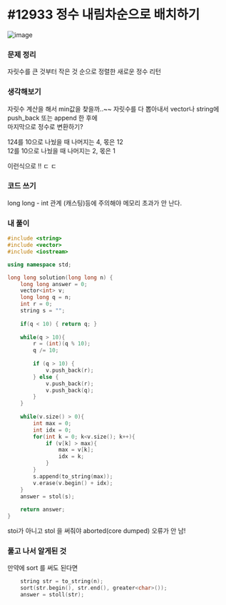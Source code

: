 # #12933 정수 내림차순으로 배치하기

![image](https://user-images.githubusercontent.com/28949235/122730148-df770e80-d2b4-11eb-840b-09621c0c7e13.png)

### 문제 정리

자릿수를 큰 것부터 작은 것 순으로 정렬한 새로운 정수 리턴

### 생각해보기

자릿수 계산을 해서 min값을 찾을까..~~ 자릿수를 다 뽑아내서 vector나 string에 push_back 또는 append 한 후에  
마지막으로 정수로 변환하기?

124를 10으로 나눴을 때 나머지는 4, 몫은 12  
12를 10으로 나눴을 때 나머지는 2, 몫은 1

이런식으로 !! ㄷ ㄷ

### 코드 쓰기

long long - int 관계 (캐스팅)등에 주의해야 메모리 초과가 안 난다.

### 내 풀이

```c++
#include <string>
#include <vector>
#include <iostream>

using namespace std;

long long solution(long long n) {
    long long answer = 0;
    vector<int> v;
    long long q = n;
    int r = 0;
    string s = "";
    
    if(q < 10) { return q; }
    
    while(q > 10){
        r = (int)(q % 10);
        q /= 10;
        
        if (q > 10) {
            v.push_back(r); 
        } else {
            v.push_back(r);
            v.push_back(q);
        }
    }
    
    while(v.size() > 0){
        int max = 0;
        int idx = 0;
        for(int k = 0; k<v.size(); k++){
            if (v[k] > max){
                max = v[k];
                idx = k;
            }
        }
        s.append(to_string(max));
        v.erase(v.begin() + idx);
    }
    answer = stol(s);
    
    return answer;
}
```

stoi가 아니고 stol 을 써줘야 aborted(core dumped) 오류가 안 남!

### 풀고 나서 알게된 것

만약에 sort 를 써도 된다면 

```c++
    string str = to_string(n);
    sort(str.begin(), str.end(), greater<char>());
    answer = stoll(str);
```

